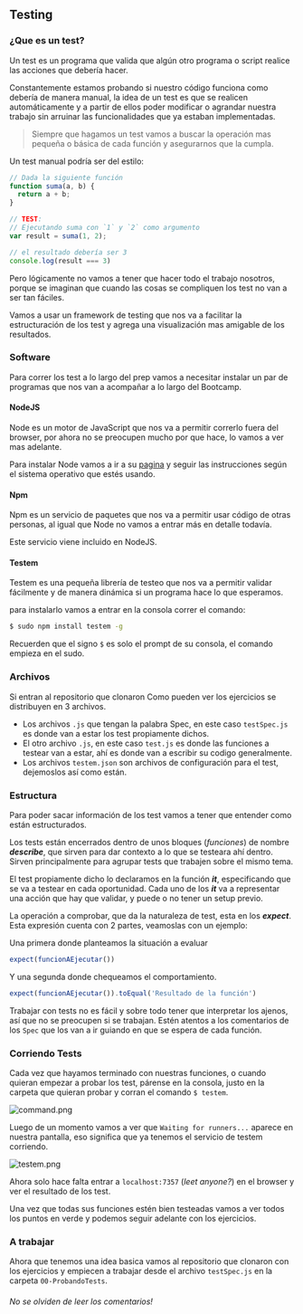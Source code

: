 ## Testing

### ¿Que es un  test?

Un test es un programa que valida que algún otro programa o script realice las acciones que debería hacer.

Constantemente estamos probando si nuestro código funciona como debería de manera manual, la idea de un test es que se realicen automáticamente y a partir de ellos poder modificar o agrandar nuestra trabajo sin arruinar las funcionalidades que ya estaban implementadas.

> Siempre que hagamos un test vamos a buscar la operación mas pequeña o básica de cada función y asegurarnos que la cumpla.

Un test manual podría ser del estilo:

```javascript
// Dada la siguiente función
function suma(a, b) {
  return a + b;
}

// TEST:
// Ejecutando suma con `1` y `2` como argumento
var result = suma(1, 2);

// el resultado debería ser 3
console.log(result === 3)
```

Pero lógicamente no vamos a tener que hacer todo el trabajo nosotros, porque se imaginan que cuando las cosas se compliquen los test no van a ser tan fáciles.

Vamos a usar un framework de testing que nos va a facilitar la estructuración de los test y agrega una visualización mas amigable de los resultados.

### Software

Para correr los test a lo largo del prep vamos a necesitar instalar un par de programas que nos van a acompañar a lo largo del Bootcamp.

#### NodeJS

Node es un motor de JavaScript que nos va a permitir correrlo fuera del browser, por ahora no se preocupen mucho por que hace, lo vamos a ver mas adelante.

Para instalar Node vamos a ir a su [pagina](https://nodejs.org/en/) y seguir las instrucciones según el sistema operativo que estés usando.

#### Npm

Npm es un servicio de paquetes que nos va a permitir usar código de otras personas, al igual que Node no vamos a entrar más en detalle todavía.

Este servicio viene incluido en NodeJS.

#### Testem

Testem es una pequeña librería de testeo que nos va a permitir validar fácilmente y de manera dinámica si un programa hace lo que esperamos.

para instalarlo vamos a entrar en la consola correr el comando:

```bash
$ sudo npm install testem -g
```

Recuerden que el signo `$` es solo el prompt de su consola, el comando empieza en el sudo.

### Archivos

Si entran al repositorio que clonaron 
Como pueden ver los ejercicios se distribuyen en 3 archivos.

* Los archivos `.js` que tengan la palabra Spec, en este caso `testSpec.js` es donde van a estar los test propiamente dichos.
* El otro archivo `.js`, en este caso `test.js` es donde las funciones a testear van a estar, ahí es donde van a escribir su codigo generalmente.
* Los archivos `testem.json` son archivos de configuración para el test, dejemoslos así como están.

### Estructura

Para poder sacar información de los test vamos a tener que entender como están estructurados.

Los tests están encerrados dentro de unos bloques (_funciones_) de nombre __*describe*__, que sirven para dar contexto a lo que se testeara ahí dentro. Sirven principalmente para agrupar tests que trabajen sobre el mismo tema.

El test propiamente dicho lo declaramos en la función __*it*__, especificando que se va a testear en cada oportunidad. Cada uno de los __*it*__ va a representar una acción que hay que validar, y puede o no tener un setup previo.

La operación a comprobar, que da la naturaleza de test, esta en los __*expect*__. Esta expresión cuenta con 2 partes, veamoslas con un ejemplo: 

Una primera donde planteamos la situación a evaluar

```javascript
expect(funcionAEjecutar())
```

Y una segunda donde chequeamos el comportamiento.

```javascript
expect(funcionAEjecutar()).toEqual('Resultado de la función')
```

Trabajar con tests no es fácil y sobre todo tener que interpretar los ajenos, así que no se preocupen si se trabajan. Estén atentos a los comentarios de los `Spec` que los van a ir guiando en que se espera de cada función.

### Corriendo Tests

Cada vez que hayamos terminado con nuestras funciones, o cuando quieran empezar a probar los test, párense en la consola, justo en la carpeta que quieran probar y corran el comando `$ testem`.

![command.png](https://pledu-plataforma5.s3.amazonaws.com/3a0e391b-2b89-4ae9-9bca-4544cb391a94/command.png)

Luego de un momento vamos a ver que `Waiting for runners...` aparece en nuestra pantalla, eso significa que ya tenemos el servicio de testem corriendo.

![testem.png](https://pledu-plataforma5.s3.amazonaws.com/3a0e391b-2b89-4ae9-9bca-4544cb391a94/testem.png)

Ahora solo hace falta entrar a `localhost:7357` (*leet anyone?*) en el browser y ver el resultado de los test.

Una vez que todas sus funciones estén bien testeadas vamos a ver todos los puntos en verde y podemos seguir adelante con los ejercicios.

### A trabajar

Ahora que tenemos una idea basica vamos al repositorio que clonaron con los ejercicios y empiecen a trabajar desde el archivo `testSpec.js` en la carpeta `00-ProbandoTests`.

###### No se olviden de leer los comentarios!